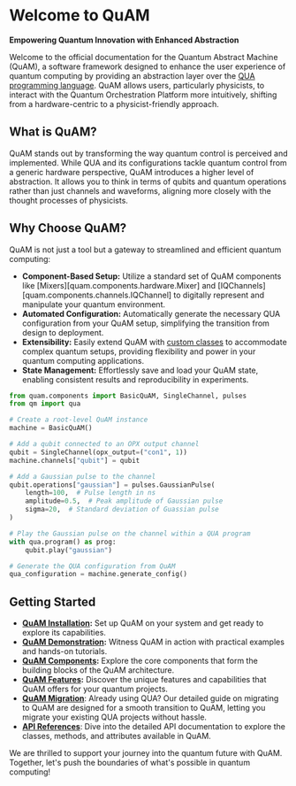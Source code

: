 # Welcome to QuAM

**Empowering Quantum Innovation with Enhanced Abstraction**

Welcome to the official documentation for the Quantum Abstract Machine (QuAM), a software framework designed to enhance the user experience of quantum computing by providing an abstraction layer over the [QUA programming language](https://docs.quantum-machines.co/). QuAM allows users, particularly physicists, to interact with the Quantum Orchestration Platform more intuitively, shifting from a hardware-centric to a physicist-friendly approach.

## What is QuAM?
QuAM stands out by transforming the way quantum control is perceived and implemented. While QUA and its configurations tackle quantum control from a generic hardware perspective, QuAM introduces a higher level of abstraction. It allows you to think in terms of qubits and quantum operations rather than just channels and waveforms, aligning more closely with the thought processes of physicists.

## Why Choose QuAM?

QuAM is not just a tool but a gateway to streamlined and efficient quantum computing: 
<div class="grid" markdown>

- **Component-Based Setup:** Utilize a standard set of QuAM components like [Mixers][quam.components.hardware.Mixer] and [IQChannels][quam.components.channels.IQChannel] to digitally represent and manipulate your quantum environment.
- **Automated Configuration:** Automatically generate the necessary QUA configuration from your QuAM setup, simplifying the transition from design to deployment.
- **Extensibility:** Easily extend QuAM with [custom classes](components/custom-components.md) to accommodate complex quantum setups, providing flexibility and power in your quantum computing applications.
- **State Management:** Effortlessly save and load your QuAM state, enabling consistent results and reproducibility in experiments.

```python
from quam.components import BasicQuAM, SingleChannel, pulses
from qm import qua

# Create a root-level QuAM instance
machine = BasicQuAM()

# Add a qubit connected to an OPX output channel
qubit = SingleChannel(opx_output=("con1", 1))
machine.channels["qubit"] = qubit

# Add a Gaussian pulse to the channel
qubit.operations["gaussian"] = pulses.GaussianPulse(
    length=100,  # Pulse length in ns
    amplitude=0.5,  # Peak amplitude of Gaussian pulse
    sigma=20,  # Standard deviation of Guassian pulse
)

# Play the Gaussian pulse on the channel within a QUA program
with qua.program() as prog:
    qubit.play("gaussian")

# Generate the QUA configuration from QuAM
qua_configuration = machine.generate_config()
```
</div>


## Getting Started

- **[QuAM Installation](installation.md):** Set up QuAM on your system and get ready to explore its capabilities.
- **[QuAM Demonstration](demonstration.md):** Witness QuAM in action with practical examples and hands-on tutorials.
- **[QuAM Components](components/index.md):** Explore the core components that form the building blocks of the QuAM architecture.
- **[QuAM Features](features/index.md):** Discover the unique features and capabilities that QuAM offers for your quantum projects.
- **[QuAM Migration](migrating-to-quam.md)**: Already using QUA? Our detailed guide on migrating to QuAM are designed for a smooth transition to QuAM, letting you migrate your existing QUA projects without hassle.
- **[API References](API_references/index.md)**: Dive into the detailed API documentation to explore the classes, methods, and attributes available in QuAM.

We are thrilled to support your journey into the quantum future with QuAM. Together, let's push the boundaries of what's possible in quantum computing!
